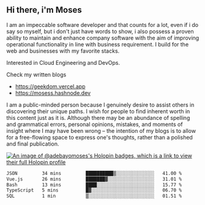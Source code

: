 ## Hi there, i'm Moses

I am an impeccable software developer and that counts for a lot, even if i do say so myself, but i don't just have words to show, i also possess a proven ability to maintain and enhance company software with the aim of improving operational functionality in line with business requirement. I build for the web and businesses with my favorite stacks.

Interested in Cloud Engineering and DevOps.

Check my written blogs
- https://geekdom.vercel.app
- https://mosess.hashnode.dev
  
I am a public-minded person because I genuinely desire to assist others in discovering their unique paths. I wish for people to find inherent worth in this content just as it is. Although there may be an abundance of spelling and grammatical errors, personal opinions, mistakes, and moments of insight where I may have been wrong – the intention of my blogs is to allow for a free-flowing space to express one's thoughts, rather than a polished and final publication.

[![An image of @adebayomoses's Holopin badges, which is a link to view their full Holopin profile](https://holopin.me/adebayomoses)](https://holopin.io/@adebayomoses)

<!--START_SECTION:waka-->

```txt
JSON         34 mins         ██████████▒░░░░░░░░░░░░░░   41.00 %
Vue.js       26 mins         ███████▓░░░░░░░░░░░░░░░░░   31.01 %
Bash         13 mins         ████░░░░░░░░░░░░░░░░░░░░░   15.77 %
TypeScript   5 mins          █▓░░░░░░░░░░░░░░░░░░░░░░░   06.70 %
SQL          1 min           ▒░░░░░░░░░░░░░░░░░░░░░░░░   01.51 %
```

<!--END_SECTION:waka-->
